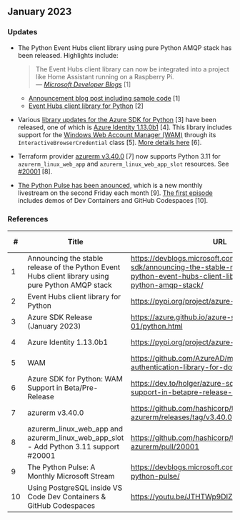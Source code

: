 ## January 2023

### Updates

- The Python Event Hubs client library using pure Python AMQP stack has been released. Highlights include:
    > The Event Hubs client library can now be integrated into a project like Home Assistant running on a Raspberry Pi.
    <br>&mdash; <cite>[Microsoft Developer Blogs](https://devblogs.microsoft.com/azure-sdk/announcing-the-stable-release-of-the-python-event-hubs-client-library-using-pure-python-amqp-stack/) </cite>[1]
    - [Announcement blog post including sample code](https://devblogs.microsoft.com/azure-sdk/announcing-the-stable-release-of-the-python-event-hubs-client-library-using-pure-python-amqp-stack/) [1]
    - [Event Hubs client library for Python](https://pypi.org/project/azure-eventhub/5.11.0/) [2]

- Various [library updates for the Azure SDK for Python](https://azure.github.io/azure-sdk/releases/2023-01/python.html) [3] have been released, one of which is [Azure Identity 1.13.0b1](https://pypi.org/project/azure-identity/1.13.0b1/) [4]. This library includes support for the [Windows Web Account Manager (WAM)](https://github.com/AzureAD/microsoft-authentication-library-for-dotnet/wiki/wam) through its `InteractiveBrowserCredential` class [5]. [More details here](https://dev.to/holger/azure-sdk-for-python-wam-support-in-betapre-release-34gj) [6].

- Terraform provider [azurerm v3.40.0](https://github.com/hashicorp/terraform-provider-azurerm/releases/tag/v3.40.0) [7] now supports Python 3.11 for `azurerm_linux_web_app` and `azurerm_linux_web_app_slot` resources. See [#20001](https://github.com/hashicorp/terraform-provider-azurerm/pull/20001) [8].

- [The Python Pulse has been anounced](https://devblogs.microsoft.com/python/announcing-python-pulse/), which is a new monthly livestream on the second Friday each month [9]. [The first episode](https://youtu.be/JTHTWp9DIZQ) includes demos of Dev Containers and GitHub Codespaces [10].

### References

| # | Title | URL | Accessed-On |
| --- | --- | --- | --- | 
| 1 | Announcing the stable release of the Python Event Hubs client library using pure Python AMQP stack | https://devblogs.microsoft.com/azure-sdk/announcing-the-stable-release-of-the-python-event-hubs-client-library-using-pure-python-amqp-stack/ | 2023-01-25 |
| 2 | Event Hubs client library for Python | https://pypi.org/project/azure-eventhub/5.11.0/ | 2023-01-25 |
| 3 | Azure SDK Release (January 2023) | https://azure.github.io/azure-sdk/releases/2023-01/python.html | 2023-01-25 |
| 4 | Azure Identity 1.13.0b1 | https://pypi.org/project/azure-identity/1.13.0b1/ | 2023-01-25 |
| 5 | WAM | https://github.com/AzureAD/microsoft-authentication-library-for-dotnet/wiki/wam | 2023-01-25 |
| 6 | Azure SDK for Python: WAM Support in Beta/Pre-Release | https://dev.to/holger/azure-sdk-for-python-wam-support-in-betapre-release-34gj | 2023-01-25 |
| 7 | azurerm v3.40.0 | https://github.com/hashicorp/terraform-provider-azurerm/releases/tag/v3.40.0 | 2023-01-25 |
| 8 | azurerm_linux_web_app and azurerm_linux_web_app_slot - Add Python 3.11 support #20001 | https://github.com/hashicorp/terraform-provider-azurerm/pull/20001 | 2023-01-25 |
| 9 | The Python Pulse: A Monthly Microsoft Stream | https://devblogs.microsoft.com/python/announcing-python-pulse/ | 2023-01-25 |
| 10 | Using PostgreSQL inside VS Code Dev Containers & GitHub Codespaces | https://youtu.be/JTHTWp9DIZQ | 2023-01-25 |
